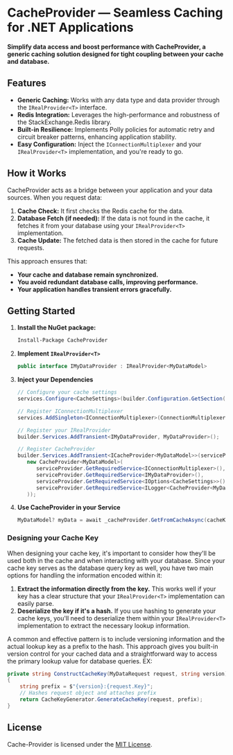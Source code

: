 # CacheProvider — Seamless Caching for .NET Applications

**Simplify data access and boost performance with CacheProvider, a generic caching solution designed for tight coupling between your cache and database.**

## Features

* **Generic Caching:** Works with any data type and data provider through the `IRealProvider<T>` interface.
* **Redis Integration:** Leverages the high-performance and robustness of the StackExchange.Redis library.
* **Built-in Resilience:** Implements Polly policies for automatic retry and circuit breaker patterns, enhancing application stability.
* **Easy Configuration:** Inject the `IConnectionMultiplexer` and your `IRealProvider<T>` implementation, and you're ready to go.

## How it Works

CacheProvider acts as a bridge between your application and your data sources. When you request data:

1. **Cache Check:** It first checks the Redis cache for the data.
2. **Database Fetch (if needed):** If the data is not found in the cache, it fetches it from your database using your `IRealProvider<T>` implementation.
3. **Cache Update:** The fetched data is then stored in the cache for future requests.

This approach ensures that:

* **Your cache and database remain synchronized.**
* **You avoid redundant database calls, improving performance.**
* **Your application handles transient errors gracefully.**

## Getting Started

1. **Install the NuGet package:**

   ```bash
   Install-Package CacheProvider
   ```

2. **Implement `IRealProvider<T>`**

   ```csharp
   public interface IMyDataProvider : IRealProvider<MyDataModel>
   ```

3. **Inject your Dependencies**

   ```csharp
   // Configure your cache settings
   services.Configure<CacheSettings>(builder.Configuration.GetSection("CacheSettings"));

   // Register IConnectionMultiplexer 
   services.AddSingleton<IConnectionMultiplexer>(ConnectionMultiplexer.Connect(connectionString));

   // Register your IRealProvider
   builder.Services.AddTransient<IMyDataProvider, MyDataProvider>();

   // Register CacheProvider
   builder.Services.AddTransient<ICacheProvider<MyDataModel>>(serviceProvider =>
      new CacheProvider<MyDataModel>(
         serviceProvider.GetRequiredService<IConnectionMultiplexer>(),
         serviceProvider.GetRequiredService<IMyDataProvider>(),
         serviceProvider.GetRequiredService<IOptions<CacheSettings>>(),
         serviceProvider.GetRequiredService<ILogger<CacheProvider<MyDataModel>>>()
      ));
   ```

4. **Use CacheProvider in your Service**

   ```csharp
   MyDataModel? myData = await _cacheProvider.GetFromCacheAsync(cacheKey);
   ```

### Designing your Cache Key

When designing your cache key, it's important to consider how they'll be used both in the cache and when interacting with your database. Since your cache key serves as the database query key as well, you have two main options for handling the information encoded within it:

1. **Extract the information directly from the key.** This works well if your key has a clear structure that your `IRealProvider<T>` implementation can easily parse.
2. **Deserialize the key if it's a hash.** If you use hashing to generate your cache keys, you'll need to deserialize them within your `IRealProvider<T>` implementation to extract the necessary lookup information.

A common and effective pattern is to include versioning information and the actual lookup key as a prefix to the hash. This approach gives you built-in version control for your cached data and a straightforward way to access the primary lookup value for database queries. EX:

```csharp
private string ConstructCacheKey(MyDataRequest request, string version)
{
	string prefix = $"{version}:{request.Key}";
	// Hashes request object and attaches prefix
	return CacheKeyGenerator.GenerateCacheKey(request, prefix);
}
```

## License

Cache-Provider is licensed under the [MIT License](https://opensource.org/licenses/MIT).
